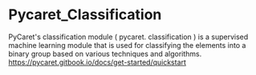 # Pycaret_Classification      
 
PyCaret's classification module ( pycaret. classification ) is  a supervised machine learning module that is used for classifying the elements into a binary group based on various techniques and algorithms. </br> 
https://pycaret.gitbook.io/docs/get-started/quickstart    </br>    
      
 
 
 
 
 

 
